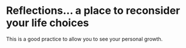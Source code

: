 # Reflections... a place to reconsider your life choices

This is a good practice to allow you to see your personal growth.
